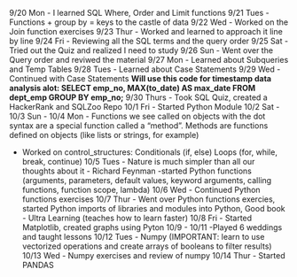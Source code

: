 9/20 Mon - I learned SQL Where, Order and Limit functions 
9/21 Tues - Functions + group by = keys to the castle of data
9/22 Wed - Worked on the Join function exercises
9/23 Thur - Worked and learned to approach it line by line
9/24 Fri - Reviewing all the SQL terms and the query order
9/25 Sat - Tried out the Quiz and realized I need to study
9/26 Sun - Went over the Query order and reviwed the material
9/27 Mon - Learned about Subqueries and Temp Tables
9/28 Tues - Learned about Case Statements
9/29 Wed - Continued with Case Statements 
**Will use this code for timestamp data analysis alot:
SELECT emp_no, MAX(to_date) AS max_date
FROM dept_emp
GROUP BY emp_no;**
9/30 Thurs - Took SQL Quiz, created a HackerRank and SQLZoo Repo
10/1 Fri - Started Python Module
10/2 Sat - 
10/3 Sun - 
10/4 Mon - Functions we see called on objects with the dot syntax are a special function called a “method”. Methods are functions defined on objects (like lists or strings, for example)
- Worked on control_structures: Conditionals (if, else) Loops (for, while, break, continue)
10/5 Tues - Nature is much simpler than all our thoughts about it - Richard Feynman
-started Python functions (arguments, parameters, default values, keyword arguments, calling functions, function scope, lambda)
10/6 Wed - Continued Python functions exercises
10/7 Thur - Went over Python functions exercies, started Python imports of libraries and modules into Python, 
Good book - Ultra Learning (teaches how to learn faster)
10/8 Fri - Started Matplotlib, created graphs using Pyton
10/9 - 10/11 -Played 6 weddings and taught lessons
10/12 Tues - Numpy (IMPORTANT: learn to use vectorized operations and create arrays of booleans to filter results)
10/13 Wed - Numpy exercises and review of numpy
10/14 Thur - Started PANDAS